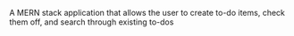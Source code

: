 A MERN stack application that allows the user to create to-do items, check them off, and search through existing to-dos
